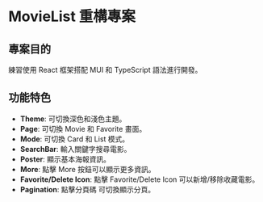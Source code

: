 # MovieList 重構專案

## 專案目的

練習使用 React 框架搭配 MUI 和 TypeScript 語法進行開發。

## 功能特色

- **Theme**: 可切換深色和淺色主題。
- **Page**: 可切換 Movie 和 Favorite 畫面。
- **Mode**: 可切換 Card 和 List 模式。
- **SearchBar**: 輸入關鍵字搜尋電影。
- **Poster**: 顯示基本海報資訊。
- **More**: 點擊 More 按鈕可以顯示更多資訊。
- **Favorite/Delete Icon**: 點擊 Favorite/Delete Icon 可以新增/移除收藏電影。
- **Pagination**: 點擊分頁碼 可切換顯示分頁。
